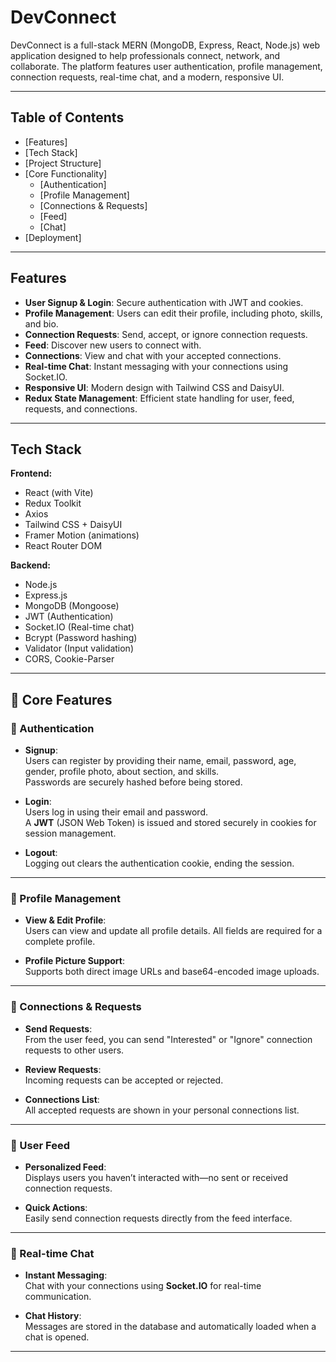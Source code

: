 # DevConnect

DevConnect is a full-stack MERN (MongoDB, Express, React, Node.js) web application designed to help professionals connect, network, and collaborate. The platform features user authentication, profile management, connection requests, real-time chat, and a modern, responsive UI.

---

## Table of Contents

- [Features]
- [Tech Stack]
- [Project Structure]
- [Core Functionality]
  - [Authentication]
  - [Profile Management]
  - [Connections & Requests]
  - [Feed]
  - [Chat]
- [Deployment]

---

## Features

- **User Signup & Login**: Secure authentication with JWT and cookies.
- **Profile Management**: Users can edit their profile, including photo, skills, and bio.
- **Connection Requests**: Send, accept, or ignore connection requests.
- **Feed**: Discover new users to connect with.
- **Connections**: View and chat with your accepted connections.
- **Real-time Chat**: Instant messaging with your connections using Socket.IO.
- **Responsive UI**: Modern design with Tailwind CSS and DaisyUI.
- **Redux State Management**: Efficient state handling for user, feed, requests, and connections.

---

## Tech Stack

**Frontend:**
- React (with Vite)
- Redux Toolkit
- Axios
- Tailwind CSS + DaisyUI
- Framer Motion (animations)
- React Router DOM

**Backend:**
- Node.js
- Express.js
- MongoDB (Mongoose)
- JWT (Authentication)
- Socket.IO (Real-time chat)
- Bcrypt (Password hashing)
- Validator (Input validation)
- CORS, Cookie-Parser

---

## 🚀 Core Features

### 🔐 Authentication
- **Signup**:  
  Users can register by providing their name, email, password, age, gender, profile photo, about section, and skills.  
  Passwords are securely hashed before being stored.
  
- **Login**:  
  Users log in using their email and password.  
  A **JWT** (JSON Web Token) is issued and stored securely in cookies for session management.

- **Logout**:  
  Logging out clears the authentication cookie, ending the session.

---

### 👤 Profile Management
- **View & Edit Profile**:  
  Users can view and update all profile details. All fields are required for a complete profile.

- **Profile Picture Support**:  
  Supports both direct image URLs and base64-encoded image uploads.

---

### 🤝 Connections & Requests
- **Send Requests**:  
  From the user feed, you can send "Interested" or "Ignore" connection requests to other users.

- **Review Requests**:  
  Incoming requests can be accepted or rejected.

- **Connections List**:  
  All accepted requests are shown in your personal connections list.

---

### 📰 User Feed
- **Personalized Feed**:  
  Displays users you haven’t interacted with—no sent or received connection requests.

- **Quick Actions**:  
  Easily send connection requests directly from the feed interface.

---

### 💬 Real-time Chat
- **Instant Messaging**:  
  Chat with your connections using **Socket.IO** for real-time communication.

- **Chat History**:  
  Messages are stored in the database and automatically loaded when a chat is opened.

---

